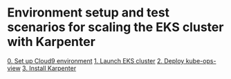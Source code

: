 # Environment setup and test scenarios for scaling the EKS cluster with Karpenter

[0. Set up Cloud9 environment](0-envsetup/README.md)
[1. Launch EKS cluster](1-ekssetup/README.md)
[2. Deploy kube-ops-view](2-kube-ops-view/README.md)
[3. Install Karpenter](3-karpenter/README.md)

